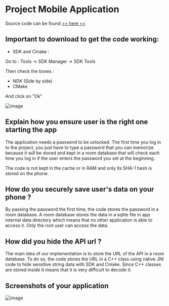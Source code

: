 # Project Mobile Application

Source code can be found [>> here <<](https://github.com/Antoinetest01/Project_Mobile_Application/releases/tag/1.0.0)

## Important to download to get the code working:

- SDK and Cmake :

Go to :
Tools -> SDK Manager -> SDK Tools

Then check the boxes : 
- NDK (Side by side)
- CMake  

And click on "Ok"

![image](https://user-images.githubusercontent.com/78219632/110218502-6b0d9080-7eba-11eb-9a28-d147ce6ffe4b.png)

## Explain how you ensure user is the right one starting the app

The application needs a password to be unlocked. The first time you log in to the project, you just have to type a password that you can memorize because it will be stored and kept in a room database that will check each time you log in if the user enters the password you set at the beginning. 

The code is not kept in the cache or in RAM and only its SHA-1 hash is stored on the phone.

## How do you securely save user's data on your phone ?

By passing the password the first time, the code stores the password in a room database. A room database stores the data in a sqlite file in app internal data directory which means that no other application is able to access it. Only the root user can access the data.

## How did you hide the API url ?

The main idea of our implementation is to store the URL of the API in a room database. To do so, the code stores the URL in a C++ class using native JNI code to hide sensitive string data with SDK and Cmake. Since C++ classes are stored inside it means that it is very difficult to decode it. 

## Screenshots of your application

![image](https://user-images.githubusercontent.com/78219632/110219584-7e235f00-7ec0-11eb-9bc6-3ff4c11d60b2.png)

